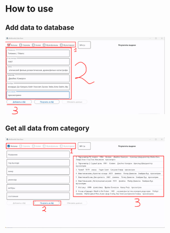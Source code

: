 # How to use

## Add data to database
![Image alt](https://github.com/popwow47/multimedia-database/blob/main/Screenshot_1.png)

## Get all data from category
![Image alt](https://github.com/popwow47/multimedia-database/blob/main/Screenshot_2.png)
